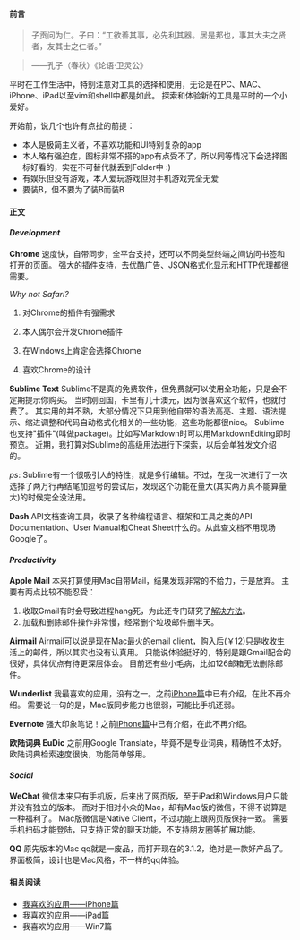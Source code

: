 #### 前言

> 子贡问为仁。子曰：“工欲善其事，必先利其器。居是邦也，事其大夫之贤者，友其士之仁者。”

> ——孔子（春秋）《论语·卫灵公》

平时在工作生活中，特别注意对工具的选择和使用，无论是在PC、MAC、iPhone、iPad以至vim和shell中都是如此。
探索和体验新的工具是平时的一个小爱好。

开始前，说几个也许有点扯的前提：

* 本人是极简主义者，不喜欢功能和UI特别复杂的app
* 本人略有强迫症，图标非常不搭的app有点受不了，所以同等情况下会选择图标好看的，实在不可替代就丢到Folder中 :)
* 有娱乐但没有游戏，本人爱玩游戏但对手机游戏完全无爱
* 要装B，但不要为了装B而装B

#### 正文

#### _Development_

__Chrome__
速度快，自带同步，全平台支持，还可以不同类型终端之间访问书签和打开的页面。
强大的插件支持，去优酷广告、JSON格式化显示和HTTP代理都很需要。

_Why not Safari?_

1. 对Chrome的插件有强需求

2. 本人偶尔会开发Chrome插件

3. 在Windows上肯定会选择Chrome

4. 喜欢Chrome的设计

__Sublime Text__
Sublime不是真的免费软件，但免费就可以使用全功能，只是会不定期提示你购买。
当时刚回国，卡里有几十澳元，因为很喜欢这个软件，也就付费了。
其实用的并不熟，大部分情况下只用到他自带的语法高亮、主题、语法提示、缩进调整和代码自动格式化相关的一些功能，这些功能都很nice。
Sublime也支持"插件"(叫做package)。比如写Markdown时可以用MarkdownEditing即时预览。
近期，我打算对Sublime的高级用法进行下探索，以后会单独发文介绍的。

_ps_: 
Sublime有一个很吸引人的特性，就是多行编辑。不过，在我一次进行了一次选择了两万行再结尾加逗号的尝试后，发现这个功能在量大(其实两万真不能算量大)的时候完全没法用。

__Dash__
API文档查询工具，收录了各种编程语言、框架和工具之类的API Documentation、User Manual和Cheat Sheet什么的。从此查文档不用现场Google了。

#### _Productivity_

__Apple Mail__
本来打算使用Mac自带Mail，结果发现非常的不给力，于是放弃。
主要有两点比较不能忍受：

1. 收取Gmail有时会导致进程hang死，为此还专门研究了[解决方法](http://crispgm.com/page/mac-mail.html)。
2. 加载和删除邮件操作非常慢，经常删个垃圾邮件删半天。

__Airmail__
Airmail可以说是现在Mac最火的email client，购入后(￥12)只是收收生活上的邮件，所以其实也没有认真用。
只能说体验挺好的，特别是跟Gmail配合的很好，具体优点有待更深层体会。
目前还有些小毛病，比如126邮箱无法删除邮件。

__Wunderlist__
我最喜欢的应用，没有之一。之前[iPhone篇](http://crispgm.com/page/favo-apps-iphone.html)中已有介绍，在此不再介绍。
需要说一句的是，Mac版同步能力也很弱，可能比手机还弱。

__Evernote__
强大印象笔记！之前[iPhone篇](http://crispgm.com/page/favo-apps-iphone.html)中已有介绍，在此不再介绍。

__欧陆词典 EuDic__
之前用Google Translate，毕竟不是专业词典，精确性不太好。
欧陆词典检索速度很快，功能简单够用。

#### _Social_

__WeChat__
微信本来只有手机版，后来出了网页版，至于iPad和Windows用户只能并没有独立的版本。
而对于相对小众的Mac，却有Mac版的微信，不得不说算是一种福利了。
Mac版微信是Native Client，不过功能上跟网页版保持一致。
需要手机扫码才能登陆，只支持正常的聊天功能，不支持朋友圈等扩展功能。

__QQ__
原先版本的Mac qq就是一废品，而打开现在的3.1.2，绝对是一款好产品了。
界面极简，设计也是Mac风格，不一样的qq体验。

#### 相关阅读

* [我喜欢的应用——iPhone篇](http://crispgm.com/page/favo-apps-iphone.html)
* 我喜欢的应用——iPad篇
* 我喜欢的应用——Win7篇
